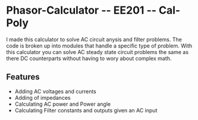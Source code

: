 # Phasor-Calculator -- EE201 -- Cal-Poly

I made this calculator to solve AC circuit anysis and filter problems. The code is broken up into modules that handle a specific type of problem. With this calculator you can solve AC steady state circuit problems the same as there DC counterparts without having to wory about complex math.

## Features
* Adding AC voltages and currents
* Adding of impedances
* Calculating AC power and Power angle
* Calculating Filter constants and outputs given an AC input
